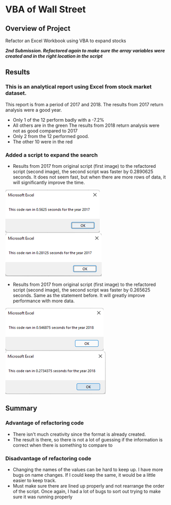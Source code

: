 # VBA of Wall Street

## Overview of Project

Refactor an Excel Workbook using VBA to expand stocks

***2nd Submission. Refactored again to make sure the array variables were created and in the right location in the script***

## Results

### This is an analytical report using Excel from stock market dataset.

This report is from a period of 2017 and 2018.
The results from 2017 return analysis were a good year.
- Only 1 of the 12 perform badly with a -7.2%
- All others are in the green
The results from 2018 return analysis were not as good compared to 2017
- Only 2 from the 12 performed good.
- The other 10 were in the red
### Added a script to expand the search

- Results from 2017 from original script (first image) to the refactored script (second image), the second script was faster by 0.2890625 seconds. It does not seem fast, but when there are more rows of data, it will significantly improve the time.
 
 ![Result from original VBA Script for 2017](/Resources/VBA_Challenge_2017-1.png)
 ![Result from refractor VBA Script for 2017](/Resources/VBA_Challenge_2017-2.png)
	
- Results from 2017 from original script (first image) to the refactored script (second image), the second script was faster by 0.265625 seconds. Same as the statement before. It will greatly improve performance with more data.
 
 ![Result from original VBA Script for 2018](Resources/VBA_Challenge_2018-1.png)
 ![Result from refractor VBA Script for 2018](Resources/VBA_Challenge_2018-2.png)

## Summary
### Advantage of refactoring code
- There isn't much creativity since the format is already created.
- The result is there, so there is not a lot of guessing if the information is correct when there is something to compare to
### Disadvantage of refactoring code
- Changing the names of the values can be hard to keep up. I have more bugs on name changes. If I could keep the same, it would be a little easier to keep track.
- Must make sure there are lined up properly and not rearrange the order of the script. Once again, I had a lot of bugs to sort out trying to make sure it was running properly
